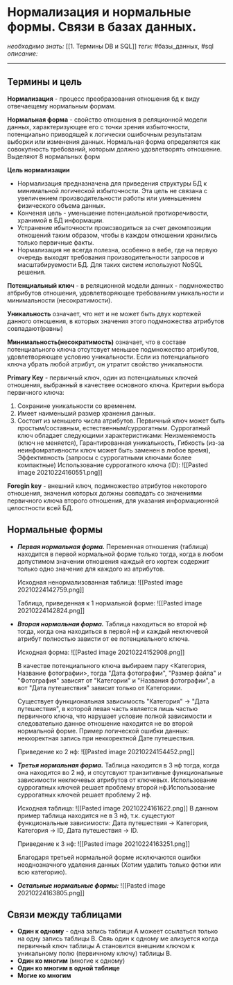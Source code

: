 # Нормализация и нормальные формы. Связи в базах данных.
*необходимо знать:* [[1. Термины DB и SQL]]
*теги:* #базы_данных, #sql 
*описание:*

---
## Термины и цель
**Нормализация** - процесс преобразования отношения бд к виду отвечаещему нормальным формам.

**Нормальная форма** - свойство отношения в реляционной модели данных, характеризующее его с точки зрения избыточности, потенциально приводящей к логически ошибочным результатам выборки или изменения данных. Нормальная форма определяется как совокупность требований, которым должно удовлетворять отношение. Выделяют 8 нормальных форм

**Цель нормализации**
- Нормализация предназначена для приведения структуры БД к минимальной логической избыточности. Эта цель не связана с увеличением производительности работы или уменьшением физического объема данных. 
- Конченая цель - уменьшение потенциальной протиоречивости, хранимой в БД информации.
- Устранение ибыточности происзводиться за счет декомпозиции отношений таким образом, чтобы в каждом отношении хранились только первичные факты.
- Нормализация не всегда полезна, особенно в вебе, где на первую очередь выходят требования производительности запросов и масштабируемости БД. Для таких систем используют NoSQL решения.

**Потенциальный ключ** - в реляционной модели данных - подмножество атбрибутов отношения, удовлетворяющее требованиям уникальности и минимальности (несократимости).

**Уникальность** означает, что нет и не может быть двух кортежей данного отношения, в которых значения этого подмножества атрибутов совпадают(равны)

**Минимальность(несократимость)** означает, что в составе потенциального ключа отсутсвует меньшее подмножество атрибутов, удовлетворяющее условию уникальности. Если из потенциального ключа убрать любой атрибут, он утратит свойство уникальности.

**Primary Key** - первичный ключ, один из потенциальных ключей отношения, выбранный в качествее основного ключа. Критерии выбора первичного ключа:
1. Сохранине уникальности со временем.
2. Имеет наименьший размер хранения данных.
3. Состоит из меньшего числа атрибутов.
Первичный ключ может быть простым/составным, естественным/суррогатным. Суррогатный ключ обладает следующими характеристиками: Неизменяемость (ключ не меняется), Гарантированная уникальность, Гибкость (из-за неинфомративности ключ может быть заменен в любое время), Эффективность (запросы с суррогатными ключами более компактные)
Использование суррогатного ключа (ID):
	![[Pasted image 20210224160551.png]]
	
**Foregin key** - внешний ключ, подмножество атрибутов некоторого отношения, значения которых должны совпадать со значениями первичного ключа второго отношения, для указания информационной целостности всей БД.

## Нормальные формы
- ***Первая нормальная форма.*** Переменная отношения (таблица) находится в первой нормальной форме только тогда, когда в любом допустимом значении отношения каждый его кортеж содержит только одно значение для каждого из атрибутов.

	Исходная ненормализованная таблица:
	![[Pasted image 20210224142759.png]]

	Таблица, приведенная к 1 нормальной форме:
	![[Pasted image 20210224142824.png]]

- ***Вторая нормальная форма.*** Таблица находиться во второй нф тогда, когда она находиться в первой нф и каждый неключевой атрибут полностью зависти от ее потенциального ключа.

	Исходная форма:
	![[Pasted image 20210224152908.png]]
	
	В качестве потенциального ключа выбираем пару <Категория, Название фотографии>, тогда "Дата фотографии", "Размер файла" и "Фотография" зависят от "Категории" и "Названия фотографии", а вот "Дата путешествия" зависит только от Категориии.
	
	Существует функциональная зависимость "Категория" -> "Дата путешествия", в которой левая часть является лишь частью первичного ключа, что нарушает условие полной зависимости и следовательно данное отношение находится не во второй нормальной форме. Пример логической ошибки данных: неккоректная запись при неккоректной Дате путешествия.
	
	Приведение ко 2 нф:
	![[Pasted image 20210224154452.png]]
	
- ***Третья нормальная форма.*** Таблица находится в 3 нф тогда, когда она находится во 2 нф, и отсутсвуют транзитивные функциональные зависимости неключевых атрибутов от ключевых. Использование суррогатных ключей решает проблему второй нф.Использование суррогатных ключей решает проблему 2 нф.

	Исходная таблица:
	![[Pasted image 20210224161622.png]]
	В данном пример таблица находится не в 3 нф, т.к. сущестуют функциональные зависимости: Дата путешествия -> Категория, Категория -> ID, Дата путешествия -> ID.
	
	Приведение к 3 нф:
	![[Pasted image 20210224163251.png]]
	
	Благодаря третьей нормальной форме исключаются ошибки неоднозначного удаления данных (Хотим удалить только фотки или всю категорию).
	
- ***Остальные нормальные формы:***
	![[Pasted image 20210224163805.png]]
	

## Связи между таблицами
- **Один к одному** - одна запись таблици А можеет ссылаться только на одну запись таблицы B. Свяь один к одному ме ализуется когда первичный ключ таблицы А становится внешним ключом к уникальному полю (первичному ключу) таблицы B.
- **Один ко многим** (многие к одному)
- **Один ко многим в одной таблице**
- **Могие ко многим**